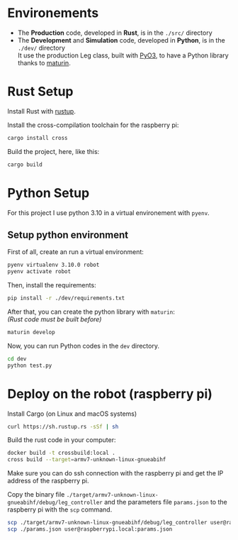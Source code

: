 # Environements
- The **Production** code, developed in **Rust**, is in the `./src/` directory      
- The **Development** and **Simulation** code, developed in **Python**, is in the `./dev/` directory        
It use the production Leg class, built with [PyO3](https://github.com/PyO3/pyo3), to have a Python library thanks to [maturin](https://github.com/PyO3/maturin).     

# Rust Setup
Install Rust with [rustup](https://rustup.rs/).     

Install the cross-compilation toolchain for the raspberry pi:    
```bash
cargo install cross
```     

Build the project, here, like this:    
```bash
cargo build
```

# Python Setup
For this project I use python 3.10 in a virtual environement with `pyenv`.

## Setup python environment
First of all, create an run a virtual environment:    
```bash
pyenv virtualenv 3.10.0 robot
pyenv activate robot
```
Then, install the requirements:      
``` bash
pip install -r ./dev/requirements.txt
```
After that, you can create the python library with `maturin`:   
*(Rust code must be built before)*    
```bash
maturin develop
```
Now, you can run Python codes in the `dev` directory.
```bash
cd dev
python test.py
```

# Deploy on the robot (raspberry pi)
Install Cargo (on Linux and macOS systems)   
``` bash
curl https://sh.rustup.rs -sSf | sh
```

Build the rust code in your computer:
``` bash
docker build -t crossbuild:local .
cross build --target=armv7-unknown-linux-gnueabihf
```

Make sure you can do ssh connection with the raspberry pi and get the IP address of the raspberry pi.   

Copy the binary file `./target/armv7-unknown-linux-gnueabihf/debug/leg_controller` and the parameters file `params.json` to the raspberry pi with the `scp` command.     
``` bash
scp ./target/armv7-unknown-linux-gnueabihf/debug/leg_controller user@raspberrypi.local:leg_controller
scp ./params.json user@raspberrypi.local:params.json
```
